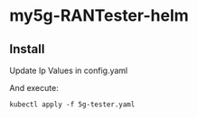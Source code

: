 # my5g-RANTester-helm

## Install
Update Ip Values in config.yaml

And execute:

```
kubectl apply -f 5g-tester.yaml
```
